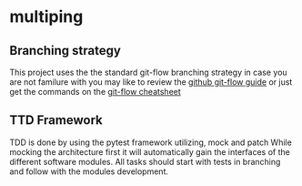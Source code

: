 # multiping

## Branching strategy

This project uses the the standard git-flow branching strategy
in case you are not familure with you may like to review the [github git-flow guide](https://guides.github.com/introduction/flow/)
or just get the commands on the [git-flow cheatsheet](https://danielkummer.github.io/git-flow-cheatsheet/)

## TTD Framework

TDD is done by using the pytest framework utilizing, mock and patch
While mocking the architecture first it will automatically gain the interfaces of the different software modules.
All tasks should start with tests in branching and follow with the modules development.

